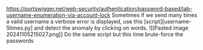 https://portswigger.net/web-security/authentication/password-based/lab-username-enumeration-via-account-lock
Sometimes if we send many times a valid username a verbose error is displayed, use this [script][username-5times.py] and detect the anomaly by clicking on words.
![[Pasted image 20241105215027.png]]
Do the same script but this time brute-force the passwords